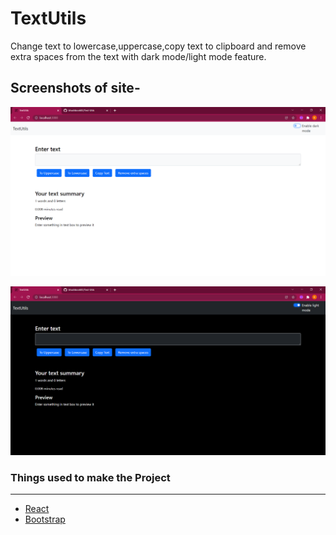 # TextUtils  
Change text to lowercase,uppercase,copy text to clipboard and remove extra spaces from the text with
dark mode/light mode feature.

 



## Screenshots of site- 
![Screenshot](./Screenshots/light.png?raw=true "Screenshot")

![Screenshot](./Screenshots/dark.png?raw=true "Screenshot")








### Things used to make the Project
-------------------------------------------------------------------------------------------------------------
- [React](https://reactjs.org/)
- [Bootstrap](https://getbootstrap.com/docs/5.0/getting-started/introduction/)

